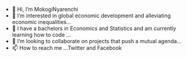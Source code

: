 - 👋 Hi, I’m MokogiNyarenchi 
- 👀 I’m interested in global economic development and alleviating economic inequalities...
- 🌱 I have a bachelors in Economics and Statistics and am currently learning how to code ...
- 💞️ I’m looking to collaborate on projects that push a mutual agenda...
- 📫 How to reach me ...Twitter and Facebook

<!---
MokogiNyarenchi/MokogiNyarenchi is a ✨ special ✨ repository because its `README.md` (this file) appears on your GitHub profile.
You can click the Preview link to take a look at your changes.
--->

